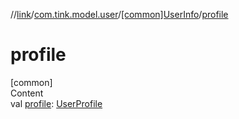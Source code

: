//[link](../../index.md)/[com.tink.model.user](../index.md)/[[common]UserInfo](index.md)/[profile](profile.md)



# profile  
[common]  
Content  
val [profile](profile.md): [UserProfile](../[common]-user-profile/index.md)  




